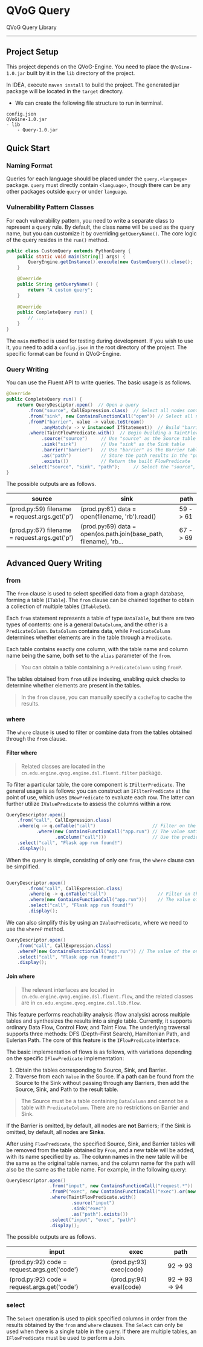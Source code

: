 # QVoG Query

QVoG Query Library

---

## Project Setup

This project depends on the QVoG-Engine. You need to place the `QVoGine-1.0.jar` built by it in the `lib` directory of the project.

In IDEA, execute `maven install` to build the project. The generated jar package will be located in the `target` directory.

- We can create the following file structure to run in terminal.

```text
config.json
QVoGine-1.0.jar
- lib
    - Query-1.0.jar
```

## Quick Start

### Naming Format

Queries for each language should be placed under the `query.<language>` package. `query` must directly contain `<language>`, though there can be any other packages outside `query` or under `language`.

### Vulnerability Pattern Classes

For each vulnerability pattern, you need to write a separate class to represent a query rule. By default, the class name will be used as the query name, but you can customize it by overriding `getQueryName()`. The core logic of the query resides in the `run()` method.

```java
public class CustomQuery extends PythonQuery {
    public static void main(String[] args) {
        QueryEngine.getInstance().execute(new CustomQuery()).close();
    }

    @Override
    public String getQueryName() {
        return "A custom query";
    }
    
    @Override
    public CompleteQuery run() {
        // ...
    }
}
```

The `main` method is used for testing during development. If you wish to use it, you need to add a `config.json` in the root directory of the project. The specific format can be found in QVoG-Engine.

### Query Writing

You can use the Fluent API to write queries. The basic usage is as follows.

```java
@Override
public CompleteQuery run() {
    return QueryDesciptor.open()  // Open a query
        .from("source", CallExpression.class)  // Select all nodes containing CallExpression as "source"
        .from("sink", new ContainsFunctionCall("open")) // Select all nodes satisfying the Predicate as "sink"
        .fromP("barrier", value -> value.toStream()
             .anyMatch(v -> v instanceof IfStatement))  // Build "barrier" with the specified condition
        .where(TaintFlowPredicate.with()  // Begin building a TaintFlowPredicate
             .source("source")     // Use "source" as the Source table
             .sink("sink")         // Use "sink" as the Sink table
             .barrier("barrier")   // Use "barrier" as the Barrier table
             .as("path")           // Store the path results in the "path" table with "source", "sink", "path" columns
             .exists())            // Return the built FlowPredicate
        .select("source", "sink", "path");     // Select the "source", "sink", and "path" columns
}
```

The possible outputs are as follows.

| source                                        | sink                                                         | path     |
| --------------------------------------------- | ------------------------------------------------------------ | -------- |
| (prod.py:59) filename = request.args.get('p') | (prod.py:61) data = open(filename, 'rb').read()              | 59 -> 61 |
| (prod.py:67) filename = request.args.get('p') | (prod.py:69) data = open(os.path.join(base_path, filename), 'rb... | 67 -> 69 |

## Advanced Query Writing

### from

The `from` clause is used to select specified data from a graph database, forming a table (`ITable`). The `from` clause can be chained together to obtain a collection of multiple tables (`ITableSet`).

Each `from` statement represents a table of type `DataTable`, but there are two types of contents: one is a general `DataColumn`, and the other is a `PredicateColumn`. `DataColumn` contains data, while `PredicateColumn` determines whether elements are in the table through a `Predicate`.

Each table contains exactly one column, with the table name and column name being the same, both set to the `alias` parameter of the `from`.

> You can obtain a table containing a `PredicateColumn` using `fromP`.

The tables obtained from `from` utilize indexing, enabling quick checks to determine whether elements are present in the tables.

> In the `from` clause, you can manually specify a `cacheTag` to cache the results.

### where

The `where` clause is used to filter or combine data from the tables obtained through the `from` clause.

#### Filter where

> Related classes are located in the `cn.edu.engine.qvog.engine.dsl.fluent.filter` package.

To filter a particular table, the core component is `IFilterPredicate`. The general usage is as follows: you can construct an `IFilterPredicate` at the point of use, which uses `IRowPredicate` to evaluate each row. The latter can further utilize `IValuePredicate` to assess the columns within a row.

```java
QueryDescriptor.open()
    .from("call", CallExpression.class)
    .where(q -> q.onTable("call")                     // Filter on the "call" table
           .where(new ContainsFunctionCall("app.run") // The value satisfies a certain predicate
                  .onColumn("call")))                 // Use the predicate on the "call" column
    .select("call", "Flask app run found!")
    .display();
```

When the query is simple, consisting of only one `from`, the `where` clause can be simplified.

```java

QueryDescriptor.open()
        .from("call", CallExpression.class)
        .where(q -> q.onTable("call")                   // Filter on the "call" table
        .where(new ContainsFunctionCall("app.run")))    // The value of the only column in the table satisfies a certain predicate
        .select("call", "Flask app run found!")
        .display();
```

We can also simplify this by using an `IValuePredicate`, where we need to use the `whereP` method.

```java
QueryDescriptor.open()
    .from("call", CallExpression.class)
    .whereP(new ContainsFunctionCall("app.run")) // The value of the only column in the unique table satisfies a certain predicate
    .select("call", "Flask app run found!")
    .display();
```

#### Join where

> The relevant interfaces are located in `cn.edu.engine.qvog.engine.dsl.fluent.flow`, and the related classes are in `cn.edu.engine.qvog.engine.dsl.lib.flow`.

This feature performs reachability analysis (flow analysis) across multiple tables and synthesizes the results into a single table. Currently, it supports ordinary Data Flow, Control Flow, and Taint Flow. The underlying traversal supports three methods: DFS (Depth-First Search), Hamiltonian Path, and Eulerian Path. The core of this feature is the `IFlowPredicate` interface.

The basic implementation of flows is as follows, with variations depending on the specific `IFlowPredicate` implementation:

1. Obtain the tables corresponding to Source, Sink, and Barrier.
2. Traverse from each `Value` in the Source. If a path can be found from the Source to the Sink without passing through any Barriers, then add the Source, Sink, and Path to the result table.

> The Source must be a table containing `DataColumn` and cannot be a table with `PredicateColumn`. There are no restrictions on Barrier and Sink.

If the Barrier is omitted, by default, all nodes are **not** Barriers; if the Sink is omitted, by default, all nodes are **Sinks**.

After using `FlowPredicate`, the specified Source, Sink, and Barrier tables will be removed from the table obtained by `From`, and a new table will be added, with its name specified by `as`. The column names in the new table will be the same as the original table names, and the column name for the path will also be the same as the table name. For example, in the following query:

```java
QueryDescriptor.open()
                .from("input", new ContainsFunctionCall("request.*"))
                .fromP("exec", new ContainsFunctionCall("exec").or(new ContainsFunctionCall("eval")))
                .where(TaintFlowPredicate.with()
                        .source("input")
                        .sink("exec")
                        .as("path").exists())
                .select("input", "exec", "path")
                .display();
```

The possible outputs are as follows.

| input                                        | exec                    | path           |
| -------------------------------------------- | ----------------------- | -------------- |
| (prod.py:92) code = request.args.get('code') | (prod.py:93) exec(code) | 92 -> 93       |
| (prod.py:92) code = request.args.get('code') | (prod.py:94) eval(code) | 92 -> 93 -> 94 |

### select

The `Select` operation is used to pick specified columns in order from the results obtained by the `from` and `where` clauses. The `Select` can only be used when there is a single table in the query. If there are multiple tables, an `IFlowPredicate` must be used to perform a Join.
